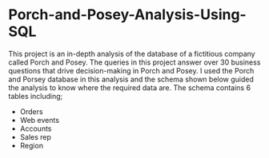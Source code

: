 # Porch-and-Posey-Analysis-Using-SQL
This project is an in-depth analysis of the database of a fictitious company called Porch and Posey. The queries in this project answer over 30 business questions that drive decision-making in Porch and Posey.
I used the Porch and Porsey database in this analysis and the schema shown below guided the analysis to know where the required data are. The schema contains 6 tables including; 
- Orders 
- Web events
-	Accounts
-	Sales rep
-	Region

